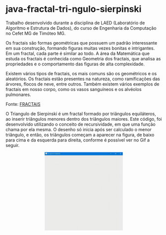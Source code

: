 # java-fractal-tri-ngulo-sierpinski
Trabalho desenvolvido durante a disciplina de LAED (Laboratório de Algoritmo e Estrutura de Dados), do curso de Engenharia da Computação no Cefet MG de Timóteo MG.

Os fractais são formas geométricas que possuem um padrão interessante em sua construção, formando figuras muitas vezes bonitas e intrigantes. Em um fractal, cada parte é similar ao todo. A área da Matemática que estuda os fractais é conhecida como Geometria dos fractais, que analisa as propriedades e o comportamento das figuras de alta complexidade.

Existem vários tipos de fractais, os mais comuns são os geométricos e os aleatórios. Os fractais estão presentes na natureza, como ramificações das árvores, flocos de neve, entre outros. Também existem vários exemplos de fractais em nosso corpo, como os vasos sanguíneos e os alvéolos pulmonares.

Fonte: [FRACTAIS](https://escolakids.uol.com.br/matematica/fractais.htm)

O Triangulo de Sierpinski é um fractal formado por triângulos equiláteros, ao inserir triângulos menores dentro dos triângulos maiores. Este código, foi desenvolvido utilizando o conceito de recursividade, em que uma função chama por ela mesma. O desenho só inicia após ser calculado o menor triângulo, e então, os triângulos começam a aparecer na figura, de baixo para cima e da esquerda para direita, conforme é possível ver no Gif a seguir.

<div align="center">
  <img width="50%" src="/triangulo-sierpinsky-animacao.gif">
</div>
